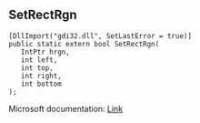 ## SetRectRgn

```
[DllImport("gdi32.dll", SetLastError = true)]
public static extern bool SetRectRgn(
   IntPtr hrgn,
   int left,
   int top,
   int right,
   int bottom
);
```

Microsoft documentation: [Link](https://docs.microsoft.com/en-us/windows/win32/api/wingdi/nf-wingdi-setrectrgn)
